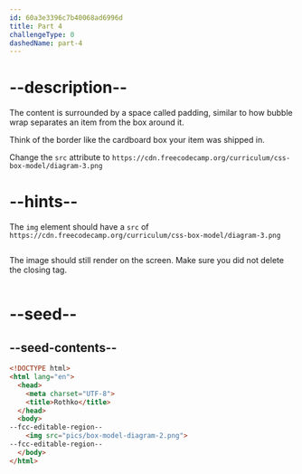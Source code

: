 ```yaml
---
id: 60a3e3396c7b40068ad6996d
title: Part 4
challengeType: 0
dashedName: part-4
---
```


# --description--

The content is surrounded by a space called padding, similar to how bubble wrap separates an item from the box around it.

Think of the border like the cardboard box your item was shipped in.

Change the `src` attribute to `https://cdn.freecodecamp.org/curriculum/css-box-model/diagram-3.png`

# --hints--

The `img` element should have a `src` of `https://cdn.freecodecamp.org/curriculum/css-box-model/diagram-3.png`

```js

```

The image should still render on the screen. Make sure you did not delete the closing tag.

```js

```

# --seed--

## --seed-contents--

```html
<!DOCTYPE html>
<html lang="en">
  <head>
    <meta charset="UTF-8">
    <title>Rothko</title>
  </head>
  <body>
--fcc-editable-region--
    <img src="pics/box-model-diagram-2.png">
--fcc-editable-region--
  </body>
</html>
```
